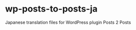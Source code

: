 wp-posts-to-posts-ja
====================

Japanese translation files for WordPress plugin Posts 2 Posts
